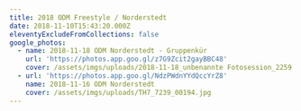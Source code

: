 ```yaml
---
title: 2018 ODM Freestyle / Norderstedt
date: 2018-11-10T15:43:20.000Z
eleventyExcludeFromCollections: false
google_photos:
  - name: 2018-11-18 ODM Norderstedt - Gruppenkür
    url: 'https://photos.app.goo.gl/z7G9Zcit2gayBBC48'
    cover: /assets/imgs/uploads/2018-11-18_unbenannte Fotosession_2259.jpg
  - url: 'https://photos.app.goo.gl/NdzPWdnYYdQccYrZ8'
    name: 2018-11-16 ODM Norderstedt
    cover: /assets/imgs/uploads/TH7_7239_00194.jpg
---
```


